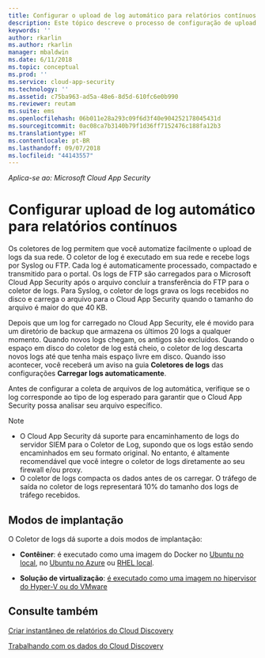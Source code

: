 ```yaml
---
title: Configurar o upload de log automático para relatórios contínuos | Microsoft Docs
description: Este tópico descreve o processo de configuração de upload automático de logs para relatórios contínuos no Cloud App Security.
keywords: ''
author: rkarlin
ms.author: rkarlin
manager: mbaldwin
ms.date: 6/11/2018
ms.topic: conceptual
ms.prod: ''
ms.service: cloud-app-security
ms.technology: ''
ms.assetid: c75ba963-ad5a-48e6-8d5d-610fc6e0b990
ms.reviewer: reutam
ms.suite: ems
ms.openlocfilehash: 06b011e28a293c09f6d3f40e904252178045431d
ms.sourcegitcommit: 0ac08ca7b3140b79f1d36ff7152476c188fa12b3
ms.translationtype: HT
ms.contentlocale: pt-BR
ms.lasthandoff: 09/07/2018
ms.locfileid: "44143557"
---
```

*Aplica-se ao: Microsoft Cloud App Security*


# <a name="configure-automatic-log-upload-for-continuous-reports"></a>Configurar upload de log automático para relatórios contínuos


Os coletores de log permitem que você automatize facilmente o upload de logs da sua rede. O coletor de log é executado em sua rede e recebe logs por Syslog ou FTP. Cada log é automaticamente processado, compactado e transmitido para o portal. Os logs de FTP são carregados para o Microsoft Cloud App Security após o arquivo concluir a transferência do FTP para o coletor de logs.  Para Syslog, o coletor de logs grava os logs recebidos no disco e carrega o arquivo para o Cloud App Security quando o tamanho do arquivo é maior do que 40 KB.

Depois que um log for carregado no Cloud App Security, ele é movido para um diretório de backup que armazena os últimos 20 logs a qualquer momento. Quando novos logs chegam, os antigos são excluídos. Quando o espaço em disco do coletor de log está cheio, o coletor de log descarta novos logs até que tenha mais espaço livre em disco. Quando isso acontecer, você receberá um aviso na guia **Coletores de logs** das configurações **Carregar logs automaticamente**.

Antes de configurar a coleta de arquivos de log automática, verifique se o log corresponde ao tipo de log esperado para garantir que o Cloud App Security possa analisar seu arquivo específico.

> [!NOTE]
>-  O Cloud App Security dá suporte para encaminhamento de logs do servidor SIEM para o Coletor de Log, supondo que os logs estão sendo encaminhados em seu formato original. No entanto, é altamente recomendável que você integre o coletor de logs diretamente ao seu firewall e/ou proxy.
>- O coletor de logs compacta os dados antes de os carregar. O tráfego de saída no coletor de logs representará 10% do tamanho dos logs de tráfego recebidos. 

## <a name="deployment-modes"></a>Modos de implantação

O Coletor de logs dá suporte a dois modos de implantação:

-   **Contêiner**: é executado como uma imagem do Docker no [Ubuntu no local](discovery-docker-ubuntu.md), no [Ubuntu no Azure](discovery-docker-ubuntu-azure.md) ou [RHEL local](discovery-docker-ubuntu.md). 

-   **Solução de virtualização**: [é executado como uma imagem no hipervisor do Hyper-V ou do VMware](configure-automatic-log-upload-for-continuous-reports.md)




## <a name="see-also"></a>Consulte também
 
[Criar instantâneo de relatórios do Cloud Discovery](create-snapshot-cloud-discovery-reports.md)

[Trabalhando com os dados do Cloud Discovery](working-with-cloud-discovery-data.md)

